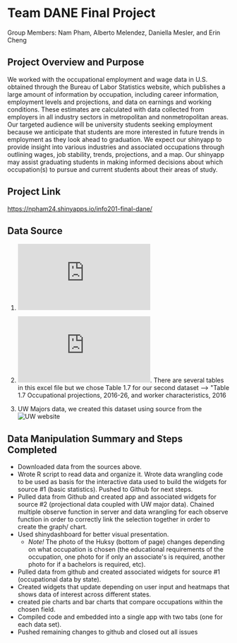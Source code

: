 # Team DANE Final Project
Group Members: Nam Pham, Alberto Melendez, Daniella Mesler, and Erin Cheng

## Project Overview and Purpose
We worked with the occupational employment and wage data in U.S. obtained through the Bureau of Labor Statistics website, which publishes a large amount of information by occupation, including career information, employment levels and projections, and data on earnings and working conditions. These estimates are
calculated with data collected from employers in all industry sectors in metropolitan and nonmetropolitan areas. Our targeted audience will be university students seeking employment because we anticipate that students are more interested in future trends in employment as they look ahead to graduation. We expect our shinyapp to provide insight into various industries and associated occupations through outlining wages, job stability, trends, projections, and a map. Our shinyapp may assist graduating students in making informed decisions about which occupation(s) to pursue and current students about their areas of study.


## Project Link
https://npham24.shinyapps.io/info201-final-dane/

## Data Source
1. ![Occupational data by state from the Bureau of Labor Statistics](https://www.bls.gov/oes/current/oes_wa.htm#11-0000)

2. ![Occupational projections, 2016–26, and worker characteristics, 2016 (Numbers in thousands)
from the Bureau of Labor Statistics](https://www.bls.gov/emp/tables/occupational-projections-and-characteristics.htm#1). There are several tables in this excel file but we chose Table 1.7 for our second dataset --> "Table 1.7 Occupational projections, 2016-26, and worker characteristics, 2016

3. UW Majors data, we created this dataset using source from the ![UW website](https://www.washington.edu/uaa/advising/degree-overview/majors/list-of-undergraduate-majors/)

## Data Manipulation Summary and Steps Completed
- Downloaded data from the sources above.
- Wrote R script to read data and organize it. Wrote data wrangling code to be used as basis for the interactive data used to build the widgets for source #1 (basic statistics). Pushed to Github for next steps.
- Pulled data from Github and created app and associated widgets for source #2 (projectional data coupled with UW major data). Chained multiple observe function in server and data wrangling for each observe function in order to correctly link the selection together in order to create the graph/ chart.
- Used shinydashboard for better visual presentation. 
   - *Note!* The photo of the Huksy (bottom of page) changes depending on what occupation is chosen (the educational requirements of the occupation, one photo for if only an associate's is required, another photo for if a bachelors is required, etc).
- Pulled data from github and created associated widgets for source #1 (occupational data by state). 
- Created widgets that update depending on user input and heatmaps that shows data of interest across different states.
- created pie charts and bar charts that compare occupations within the chosen field.
- Compiled code and embedded into a single app with two tabs (one for each data set).
- Pushed remaining changes to github and closed out all issues
